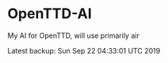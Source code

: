 # OpenTTD-AI
My AI for OpenTTD, will use primarily air

Latest backup: Sun Sep 22 04:33:01 UTC 2019
